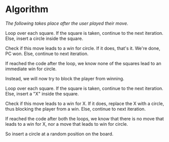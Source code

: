 # Algorithm

*The following takes place after the user played their move.*

Loop over each square. If the square is taken, continue to the next iteration.
Else, insert a circle inside the square.

Check if this move leads to a win for circle.
If it does, that's it. We're done, PC won.
Else, continue to next iteration.

If reached the code after the loop, we know none of the squares lead to an immediate win for circle.

Instead, we will now try to block the player from winning.

Loop over each square. If the square is taken, continue to the next iteration.
Else, insert a "X" inside the square.

Check if this move leads to a win for X.
If it does, replace the X with a circle, thus blocking the player from a win.
Else, continue to next iteration.

If reached the code after both the loops, we know that there is no move that leads to a win for X, nor a move that leads to win for circle.

So insert a circle at a random position on the board.
